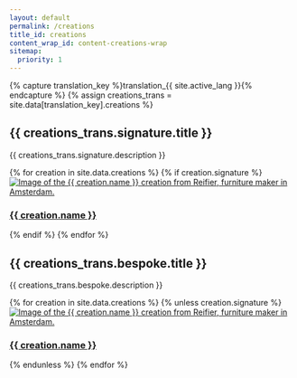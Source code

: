 ```yaml
---
layout: default
permalink: /creations
title_id: creations
content_wrap_id: content-creations-wrap
sitemap:
  priority: 1
---
```


{% capture translation_key %}translation_{{ site.active_lang }}{% endcapture %}
{% assign creations_trans = site.data[translation_key].creations %}

## {{ creations_trans.signature.title }}

{{ creations_trans.signature.description }}

<div class="creations-container">
  {% for creation in site.data.creations %}
    {% if creation.signature %}
      <div class="creation-card">
        <a href="{{ 'creations/' | append: creation.url_tag | relative_url }}">
          <div class="creation-image-wrap">
            <img
              {% include img-responsive-content.html name=creation.main_image default_size="400" %}
              sizes="(max-width: 500px) 95vw, (max-width: 1200px) 50vw, 30vw"
              alt="Image of the {{ creation.name }} creation from Reifier, furniture maker in Amsterdam."
              class="creation-image"
            >
          </div>
          <h3 class="creation-name navigation-button">{{ creation.name }}</h3>
        </a>
      </div>
    {% endif %}
  {% endfor %}
</div>

## {{ creations_trans.bespoke.title }}

{{ creations_trans.bespoke.description }}

<div class="creations-container">
  {% for creation in site.data.creations %}
    {% unless creation.signature %}
      <div class="creation-card">
        <a href="{{ 'creations/' | append: creation.url_tag | relative_url }}">
          <div class="creation-image-wrap">
            <img
              {% include img-responsive-content.html name=creation.main_image default_size="400" %}
              sizes="(max-width: 500px) 95vw, (max-width: 1200px) 50vw, 30vw"
              alt="Image of the {{ creation.name }} creation from Reifier, furniture maker in Amsterdam."
              class="creation-image"
            >
          </div>
          <h3 class="creation-name navigation-button">{{ creation.name }}</h3>
        </a>
      </div>
    {% endunless %}
  {% endfor %}
</div>